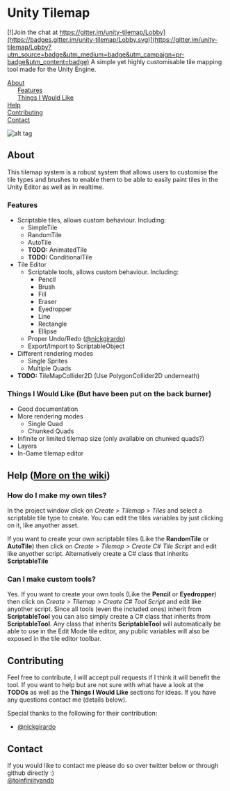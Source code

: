 # Unity Tilemap

[![Join the chat at https://gitter.im/unity-tilemap/Lobby](https://badges.gitter.im/unity-tilemap/Lobby.svg)](https://gitter.im/unity-tilemap/Lobby?utm_source=badge&utm_medium=badge&utm_campaign=pr-badge&utm_content=badge)
A simple yet highly customisable tile mapping tool made for the Unity Engine.

[About](#about)    
&nbsp;&nbsp;&nbsp;&nbsp;&nbsp;&nbsp;[Features](#features)    
&nbsp;&nbsp;&nbsp;&nbsp;&nbsp;&nbsp;[Things I Would Like](#like)    
[Help](#help)    
[Contributing](#contributing)    
[Contact](#contact)

![alt tag](https://github.com/toinfiniityandbeyond/unity-tilemap/blob/master/images/banner.gif)

## About
This tilemap system is a robust system that allows users to customise the tile types and brushes to enable them to be able to easily paint tiles in the Unity Editor as well as in realtime.
### Features
* Scriptable tiles, allows custom behaviour. Including:
	* SimpleTile
	* RandomTile
	* AutoTile
	* **TODO:** AnimatedTile
	* **TODO:** ConditionalTile
* Tile Editor
	* Scriptable tools, allows custom behaviour. Including:
		*  Pencil
		*  Brush
		*  Fill
		*  Eraser
		*  Eyedropper
		*  Line
		*  Rectangle
		*  Ellipse
	* Proper Undo/Redo ([@nickgirardo](https://github.com/nickgirardo))
	* Export/Import to ScriptableObject
* Different rendering modes
	* Single Sprites
	* Multiple Quads
* **TODO:** TileMapCollider2D (Use PolygonCollider2D underneath)

### Things I Would Like (But have been put on the back burner)<a name="like"></a>
* Good documentation
* More rendering modes
	* Single Quad
	* Chunked Quads
* Infinite or limited tilemap size (only available on chunked quads?)
* Layers
* In-Game tilemap editor

## Help ([More on the wiki](../../wiki))<a name="help"></a>

### How do I make my own tiles?
In the project window click on _Create > Tilemap > Tiles_ and select a scriptable tile type to create. You can edit the tiles variables by just clicking on it, like anyother asset.

If you want to create your own scriptable tiles (Like the **RandomTile** or **AutoTile**) then click on _Create > Tilemap > Create C# Tile Script_ and edit like anyother script. Alternatively create a C# class that inherits **ScriptableTile**

### Can I make custom tools?
Yes. If you want to create your own tools (Like the **Pencil** or **Eyedropper**) then click on _Create > Tilemap > Create C# Tool Script_ and edit like anyother script. Since all tools (even the included ones) inherit from **ScriptableTool** you can also simply create a C# class that inherits from **ScriptableTool**. Any class that inherits **ScriptableTool** will automatically be able to use in the Edit Mode tile editor, any public variables will also be exposed in the tile editor toolbar.

## Contributing
Feel free to contribute, I will accept pull requests if I think it will benefit the tool. If you want to help but are not sure with what have a look at the **TODOs** as well as the **Things I Would Like** sections for ideas. If you have any questions contact me (details below).

Special thanks to the following for their contribution:
* [@nickgirardo](https://github.com/nickgirardo)

## Contact
If you would like to contact me please do so over twitter below or through github directly :)    
[@toinfiniityandb](https://www.twitter.com/toinfiniityandb)
